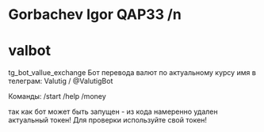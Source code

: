 # Gorbachev Igor QAP33 /n
# valbot
tg_bot_vallue_exchange
Бот перевода валют по актуальному курсу
имя в телеграм: Valutig / @ValutigBot

Команды: /start /help /money

так как бот может быть запущен - из кода намеренно удален актуальный токен! Для проверки используйте свой токен! 
